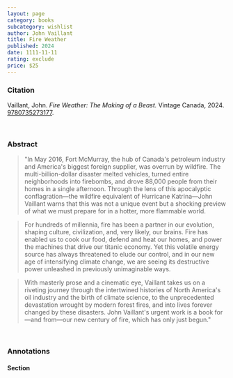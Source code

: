 ```yaml
---
layout: page
category: books
subcategory: wishlist
author: John Vaillant
title: Fire Weather
published: 2024
date: 1111-11-11
rating: exclude
price: $25
---
```


### Citation

Vaillant, John. *Fire Weather: The Making of a Beast.* Vintage Canada, 2024. [9780735273177](https://www.penguinrandomhouse.ca/books/739360/fire-weather-by-john-vaillant/9780735273160).

<br>

### Abstract

> "In May 2016, Fort McMurray, the hub of Canada's petroleum industry and America's biggest foreign supplier, was overrun by wildfire. The multi-billion-dollar disaster melted vehicles, turned entire neighborhoods into firebombs, and drove 88,000 people from their homes in a single afternoon. Through the lens of this apocalyptic conflagration—the wildfire equivalent of Hurricane Katrina—John Vaillant warns that this was not a unique event but a shocking preview of what we must prepare for in a hotter, more flammable world.

> For hundreds of millennia, fire has been a partner in our evolution, shaping culture, civilization, and, very likely, our brains. Fire has enabled us to cook our food, defend and heat our homes, and power the machines that drive our titanic economy. Yet this volatile energy source has always threatened to elude our control, and in our new age of intensifying climate change, we are seeing its destructive power unleashed in previously unimaginable ways.

> With masterly prose and a cinematic eye, Vaillant takes us on a riveting journey through the intertwined histories of North America's oil industry and the birth of climate science, to the unprecedented devastation wrought by modern forest fires, and into lives forever changed by these disasters. John Vaillant's urgent work is a book for—and from—our new century of fire, which has only just begun."

<br>

### Annotations

#### Section

<br>
